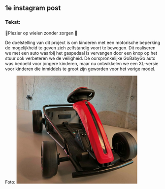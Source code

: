 ## 1e instagram post
### Tekst:
🚗Plezier op wielen zonder zorgen 🚗

De doelstelling van dit project is om kinderen met een motorische beperking de mogelijkheid te geven zich zelfstandig voort te bewegen. Dit realiseren we met een auto waarbij het gaspedaal is vervangen door een knop op het stuur ook verbeteren we de veiligheid. De oorspronkelijke GoBabyGo auto was bedoeld voor jongere kinderen, maar nu ontwikkelen we een XL-versie voor kinderen die inmiddels te groot zijn geworden voor het vorige model.

Foto: 
<img src="Afbeeldingen/Afbeelding1.jpg" height="350" width="auto">


